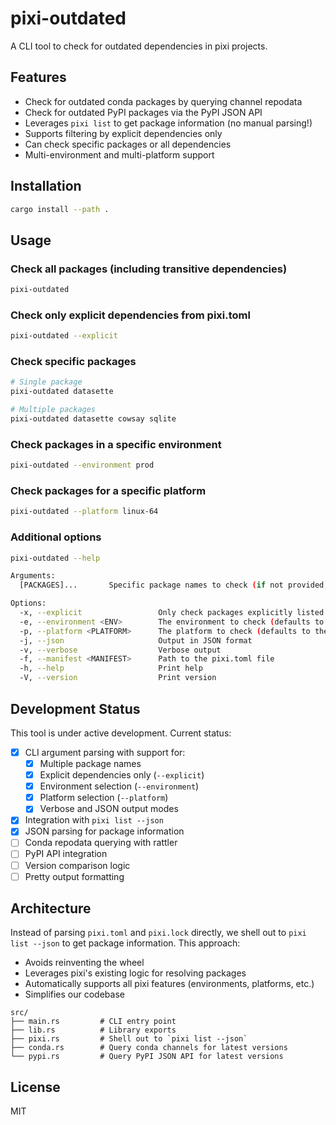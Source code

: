 # pixi-outdated

A CLI tool to check for outdated dependencies in pixi projects.

## Features

- Check for outdated conda packages by querying channel repodata
- Check for outdated PyPI packages via the PyPI JSON API
- Leverages `pixi list` to get package information (no manual parsing!)
- Supports filtering by explicit dependencies only
- Can check specific packages or all dependencies
- Multi-environment and multi-platform support

## Installation

```bash
cargo install --path .
```

## Usage

### Check all packages (including transitive dependencies)
```bash
pixi-outdated
```

### Check only explicit dependencies from pixi.toml
```bash
pixi-outdated --explicit
```

### Check specific packages
```bash
# Single package
pixi-outdated datasette

# Multiple packages
pixi-outdated datasette cowsay sqlite
```

### Check packages in a specific environment
```bash
pixi-outdated --environment prod
```

### Check packages for a specific platform
```bash
pixi-outdated --platform linux-64
```

### Additional options
```bash
pixi-outdated --help

Arguments:
  [PACKAGES]...       Specific package names to check (if not provided, checks all packages)

Options:
  -x, --explicit                 Only check packages explicitly listed in pixi.toml
  -e, --environment <ENV>        The environment to check (defaults to the default environment)
  -p, --platform <PLATFORM>      The platform to check (defaults to the current platform)
  -j, --json                     Output in JSON format
  -v, --verbose                  Verbose output
  -f, --manifest <MANIFEST>      Path to the pixi.toml file
  -h, --help                     Print help
  -V, --version                  Print version
```

## Development Status

This tool is under active development. Current status:

- [x] CLI argument parsing with support for:
  - [x] Multiple package names
  - [x] Explicit dependencies only (`--explicit`)
  - [x] Environment selection (`--environment`)
  - [x] Platform selection (`--platform`)
  - [x] Verbose and JSON output modes
- [x] Integration with `pixi list --json`
- [x] JSON parsing for package information
- [ ] Conda repodata querying with rattler
- [ ] PyPI API integration
- [ ] Version comparison logic
- [ ] Pretty output formatting

## Architecture

Instead of parsing `pixi.toml` and `pixi.lock` directly, we shell out to `pixi list --json` to get package information. This approach:
- Avoids reinventing the wheel
- Leverages pixi's existing logic for resolving packages
- Automatically supports all pixi features (environments, platforms, etc.)
- Simplifies our codebase

```
src/
├── main.rs         # CLI entry point
├── lib.rs          # Library exports
├── pixi.rs         # Shell out to `pixi list --json`
├── conda.rs        # Query conda channels for latest versions
└── pypi.rs         # Query PyPI JSON API for latest versions
```

## License

MIT

